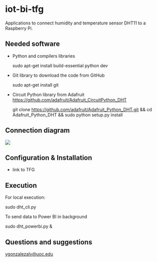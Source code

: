# iot-bi-tfg

Applications to connect humidity and temperature sensor DHT11 to a Raspberry Pi.

## Needed software
- Python and compilers libraries

  sudo apt-get install build-essential python dev

- Git library to download the code from GitHub

  sudo apt-get install git

- Circuit Python library from Adafruit https://github.com/adafruit/Adafruit_CircuitPython_DHT

  git clone https://github.com/adafruit/Adafruit_Python_DHT.git && cd Adafruit_Python_DHT && sudo python setup.py install

## Connection diagram
![](https://uoc0-my.sharepoint.com/:i:/g/personal/vgonzalezalv_uoc_edu/EWwsiIxEL39Cj5mkklrk-iwBzzCpxwZmXAVa2vSfNKa_Mw?e=zf68P3)

## Configuration & Installation

- link to TFG

## Execution
For local execution:

  sudo dht_cli.py

To send data to Power BI in background

  sudo dht_powerbi.py &

## Questions and suggestions
vgonzalezalv@uoc.edu
